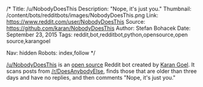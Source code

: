 /*
Title: /u/NobodyDoesThis
Description: "Nope, it's just you."
Thumbnail: /content/bots/redditbots/images/NobodyDoesThis.png
Link: https://www.reddit.com/user/NobodyDoesThis
Source: https://github.com/karan/NobodyDoesThis
Author: Stefan Bohacek
Date: September 23, 2015
Tags: reddit,bot,redditbot,python,opensource,open source,karangoel

Nav: hidden
Robots: index,follow
*/

[/u/NobodyDoesThis](https://www.reddit.com/user/NobodyDoesThis) is an [open source](https://github.com/karan/NobodyDoesThis) Reddit bot created by [Karan Goel](https://twitter.com/karangoel). It scans posts from [/r/DoesAnybodyElse](https://www.reddit.com/r/DoesAnybodyElse), finds those that are older than three days and have no replies, and then comments "Nope, it's just you."
